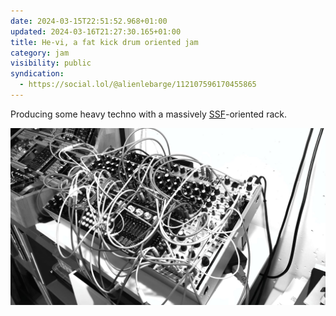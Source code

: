 ```yaml
---
date: 2024-03-15T22:51:52.968+01:00
updated: 2024-03-16T21:27:30.165+01:00
title: He-vi, a fat kick drum oriented jam
category: jam
visibility: public
syndication:
  - https://social.lol/@alienlebarge/112107596170455865
---
```


Producing some heavy techno with a massively [SSF](https://steadystatefate.com/)-oriented rack.

![Video thumbnail](thumb.png "[He-vi jam](https://vimeo.com/923895663)")
